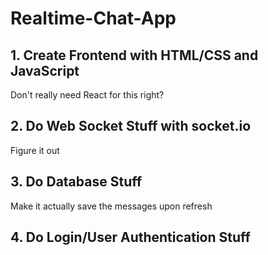 # Realtime-Chat-App

## 1. Create Frontend with HTML/CSS and JavaScript
Don't really need React for this right?

## 2. Do Web Socket Stuff with socket.io
Figure it out

## 3. Do Database Stuff
Make it actually save the messages upon refresh

## 4. Do Login/User Authentication Stuff
